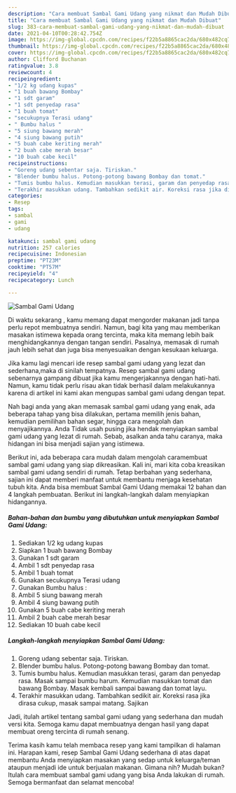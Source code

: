 ```yaml
---
description: "Cara membuat Sambal Gami Udang yang nikmat dan Mudah Dibuat"
title: "Cara membuat Sambal Gami Udang yang nikmat dan Mudah Dibuat"
slug: 383-cara-membuat-sambal-gami-udang-yang-nikmat-dan-mudah-dibuat
date: 2021-04-10T00:28:42.754Z
image: https://img-global.cpcdn.com/recipes/f22b5a8865cac2da/680x482cq70/sambal-gami-udang-foto-resep-utama.jpg
thumbnail: https://img-global.cpcdn.com/recipes/f22b5a8865cac2da/680x482cq70/sambal-gami-udang-foto-resep-utama.jpg
cover: https://img-global.cpcdn.com/recipes/f22b5a8865cac2da/680x482cq70/sambal-gami-udang-foto-resep-utama.jpg
author: Clifford Buchanan
ratingvalue: 3.8
reviewcount: 4
recipeingredient:
- "1/2 kg udang kupas"
- "1 buah bawang Bombay"
- "1 sdt garam"
- "1 sdt penyedap rasa"
- "1 buah tomat"
- "secukupnya Terasi udang"
- " Bumbu halus "
- "5 siung bawang merah"
- "4 siung bawang putih"
- "5 buah cabe keriting merah"
- "2 buah cabe merah besar"
- "10 buah cabe kecil"
recipeinstructions:
- "Goreng udang sebentar saja. Tiriskan."
- "Blender bumbu halus. Potong-potong bawang Bombay dan tomat."
- "Tumis bumbu halus. Kemudian masukkan terasi, garam dan penyedap rasa. Masak sampai bumbu harum. Kemudian masukkan tomat dan bawang Bombay. Masak kembali sampai bawang dan tomat layu."
- "Terakhir masukkan udang. Tambahkan sedikit air. Koreksi rasa jika dirasa cukup, masak sampai matang. Sajikan"
categories:
- Resep
tags:
- sambal
- gami
- udang

katakunci: sambal gami udang 
nutrition: 257 calories
recipecuisine: Indonesian
preptime: "PT23M"
cooktime: "PT57M"
recipeyield: "4"
recipecategory: Lunch

---
```



![Sambal Gami Udang](https://img-global.cpcdn.com/recipes/f22b5a8865cac2da/680x482cq70/sambal-gami-udang-foto-resep-utama.jpg)

Di waktu  sekarang , kamu memang dapat mengorder makanan jadi tanpa perlu repot membuatnya sendiri. Namun, bagi kita yang mau memberikan masakan istimewa kepada orang tercinta, maka kita memang lebih baik menghidangkannya dengan tangan sendiri. Pasalnya, memasak di rumah jauh lebih sehat dan juga bisa menyesuaikan dengan kesukaan keluarga.

Jika kamu lagi mencari ide resep sambal gami udang yang lezat dan sederhana,maka di sinilah tempatnya. Resep sambal gami udang  sebenarnya gampang dibuat jika kamu mengerjakannya dengan hati-hati. Namun, kamu tidak perlu risau akan tidak berhasil dalam melakukannya 
karena di artikel ini kami akan mengupas sambal gami udang dengan tepat.  



Nah bagi anda yang akan memasak sambal gami udang yang enak, ada beberapa tahap yang bisa dilakukan, pertama memilih jenis bahan, kemudian pemilihan bahan segar, hingga cara mengolah dan menyajikannya. Anda Tidak usah pusing jika hendak menyiapkan sambal gami udang yang lezat di rumah. Sebab, asalkan anda  tahu caranya, maka hidangan ini bisa menjadi sajian yang istimewa.

Berikut ini, ada beberapa cara mudah dalam mengolah caramembuat sambal gami udang yang siap dikreasikan. Kali ini, mari kita coba kreasikan sambal gami udang sendiri di rumah. Tetap berbahan yang sederhana, sajian ini dapat memberi manfaat untuk membantu menjaga kesehatan tubuh kita. Anda bisa membuat Sambal Gami Udang memakai 12 bahan dan 4 langkah pembuatan. Berikut ini langkah-langkah dalam menyiapkan hidangannya.

<!--inarticleads1-->

##### Bahan-bahan dan bumbu yang dibutuhkan untuk menyiapkan Sambal Gami Udang:

1. Sediakan 1/2 kg udang kupas
1. Siapkan 1 buah bawang Bombay
1. Gunakan 1 sdt garam
1. Ambil 1 sdt penyedap rasa
1. Ambil 1 buah tomat
1. Gunakan secukupnya Terasi udang
1. Gunakan  Bumbu halus :
1. Ambil 5 siung bawang merah
1. Ambil 4 siung bawang putih
1. Gunakan 5 buah cabe keriting merah
1. Ambil 2 buah cabe merah besar
1. Sediakan 10 buah cabe kecil




<!--inarticleads2-->

##### Langkah-langkah menyiapkan Sambal Gami Udang:

1. Goreng udang sebentar saja. Tiriskan.
1. Blender bumbu halus. Potong-potong bawang Bombay dan tomat.
1. Tumis bumbu halus. Kemudian masukkan terasi, garam dan penyedap rasa. Masak sampai bumbu harum. Kemudian masukkan tomat dan bawang Bombay. Masak kembali sampai bawang dan tomat layu.
1. Terakhir masukkan udang. Tambahkan sedikit air. Koreksi rasa jika dirasa cukup, masak sampai matang. Sajikan




Jadi, itulah artikel tentang  sambal gami udang  yang sederhana dan mudah versi kita. Semoga kamu dapat membuatnya dengan hasil yang dapat membuat oreng tercinta di rumah senang. 

Terima kasih kamu telah membaca resep yang kami tampilkan di halaman ini. Harapan kami, resep  Sambal Gami Udang sederhana di atas dapat membantu Anda menyiapkan masakan yang sedap untuk keluarga/teman ataupun menjadi ide untuk berjualan makanan. Gimana nih? Mudah bukan? Itulah cara membuat sambal gami udang yang bisa Anda lakukan di rumah. Semoga bermanfaat dan selamat mencoba!

